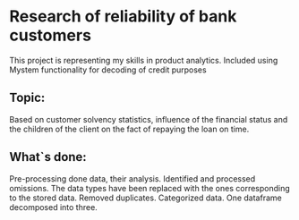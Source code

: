 # **Research of reliability of bank customers** 

This project is representing my skills in product analytics.
Included using Mystem functionality for decoding of credit purposes


## Topic:
Based on customer solvency statistics, influence of the financial status and the children of the client on the fact of repaying the loan on time.


## What`s done:
Pre-processing done data, their analysis. 
Identified and processed omissions. 
The data types have been replaced with the ones corresponding to the stored data. 
Removed duplicates. Categorized data. One dataframe decomposed into three.
